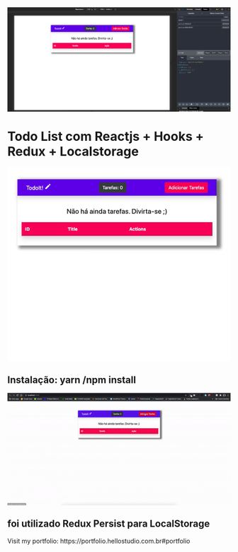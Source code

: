 <img src="./screenshot/screenshot2.png" align="center"/>
<h1>Todo List com Reactjs + Hooks + Redux + Localstorage</h1>
<img src="./screenshot/screenshot.png" align="center"/>

## Instalação: yarn /npm install

<img align="center" src="./screenshot/movie.gif"/>

## foi utilizado Redux Persist para LocalStorage

<p> Visit my portfolio: https://portfolio.hellostudio.com.br#portfolio

